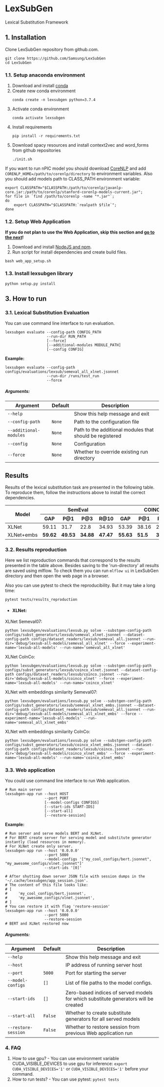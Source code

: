 # LexSubGen
Lexical Substitution Framework

## 1. Installation
Clone LexSubGen repository from github.com.
```shell script
git clone https://github.com/Samsung/LexSubGen
cd LexSubGen
```

### 1.1. Setup anaconda environment
1. Download and install [conda](https://conda.io/docs/user-guide/install/download.html)
2. Create new conda environment
    ```shell script
    conda create -n lexsubgen python=3.7.4
    ```
3. Activate conda environment
    ```shell script
    conda activate lexsubgen
    ```
4. Install requirements
    ```shell script
    pip install -r requirements.txt
    ```
5. Download spacy resources and install context2vec and word_forms from github repositories
    ```shell script
    ./init.sh
    ```
If you want to run nPIC model you should download [CoreNLP](https://stanfordnlp.github.io/CoreNLP/) and add
`CORENLP_HOME=/path/to/corenlp/directory` to environment variables. Also
you should add models path to CLASS_PATH environment variable:
```shell script
export CLASSPATH="$CLASSPATH:/path/to/corenlp/javanlp-core.jar:/path/to/corenlp/stanford-corenlp-models-current.jar";
for file in `find /path/to/corenlp -name "*.jar"`; 
do 
    export CLASSPATH="$CLASSPATH:`realpath $file`"; 
done
```

### 1.2. Setup Web Application
**If you do not plan to use the Web Application, skip this section and [go to the next](#13-install-lexsubgen-library)!**
1. Download and install [NodeJS and npm](https://www.npmjs.com/get-npm).
2. Run script for install dependencies and create build files.
```shell script
bash web_app_setup.sh
```

### 1.3. Install lexsubgen library
```shell script
python setup.py install
```

## 3. How to run
### 3.1. Lexical Substitution Evaluation
You can use command line interface to run evaluation.

```
lexsubgen evaluate --config-path CONFIG_PATH 
                   --run-dir RUN_PATH 
                   [--force] 
                   [--additional-modules MODULE_PATH] 
                   [--config CONFIG]
```
**Example:**
```
lexsubgen evaluate --config-path configs/evaluations/lexsub/semeval_all_xlnet.jsonnet
                   --run-dir /runs/test_run 
                   --force
```
##### Arguments:
|Argument        |Default |Description                                                   |
|----------------|--------|--------------------------------------------------------------|
|`--help`        |        |Show this help message and exit                               |
|`--config-path` |`None`  |Path to the configuration file                                |
|`--additional-modules`  |`None`|Path to the additional modules that should be registered|
|`--config`      |`None`  |Configuration                                                 |
|`--force`       |`None`  |Whether to override existing run directory                    |

## Results
Results of the lexical substitution task are presented in the following table. To reproduce them, follow the instructions above to install the correct dependencies. 

<table>
    <thead>
        <tr>
            <th rowspan=2><b>Model</b></th>
            <th colspan=4><b>SemEval</b></th>
            <th colspan=4><b>COINCO</b></th>
        </tr>
        <tr>
            <th>GAP</th>
            <th>P@1</th>
            <th>P@3</th>
            <th>R@10</th>
            <th>GAP</th>
            <th>P@1</th>
            <th>P@3</th>
            <th>R@10</th>
        </tr>
    </thead>
    <tbody>
        <tr>
            <td>XLNet</td>
            <td>59.11</td>
            <td>31.7</td>
            <td>22.8</td>
            <td>34.93</td>
            <td>53.39</td>
            <td>38.16</td>
            <td>28.58</td>
            <td>26.47</td>
        </tr>
        <tr>
            <td>XLNet+embs</td>
            <td><b>59.62</b></td>
            <td><b>49.53</b></td>
            <td><b>34.88</b></td>
            <td><b>47.47</b></td>
            <td><b>55.63</b></td>
            <td><b>51.5</b> </td>
            <td><b>39.92</b></td>
            <td><b>35.12</b></td>
        </tr>
    </tbody>
</table>


### 3.2. Results reproduction
Here we list reproduction commands that correspond
to the results presented in the table above. Besides saving to the 'run-directory' 
all results are saved using mlflow. To check them you can run ```mlflow ui``` in LexSubGen 
directory and then open the web page in a browser. 

Also you can use pytest to check the reproducibility. But it may take a long time:
```shell script
pytest tests/results_reproduction
```
* #### XLNet:
XLNet Semeval07: 
```shell script
python lexsubgen/evaluations/lexsub.py solve --substgen-config-path configs/subst_generators/lexsub/semeval_xlnet.jsonnet --dataset-config-path configs/dataset_readers/lexsub/semeval_all.jsonnet --run-dir='debug/lexsub-all-models/semeval_all_xlnet' --force --experiment-name='lexsub-all-models' --run-name='semeval_all_xlnet'
```

XLNet CoInCo: 
```shell script
python lexsubgen/evaluations/lexsub.py solve --substgen-config-path configs/subst_generators/lexsub/coinco_xlnet.jsonnet --dataset-config-path configs/dataset_readers/lexsub/coinco.jsonnet --run-dir='debug/lexsub-all-models/coinco_xlnet' --force --experiment-name='lexsub-all-models' --run-name='coinco_xlnet'
```

XLNet with embeddings similarity Semeval07:
```shell script
python lexsubgen/evaluations/lexsub.py solve --substgen-config-path configs/subst_generators/lexsub/semeval_xlnet_embs.jsonnet --dataset-config-path configs/dataset_readers/lexsub/semeval_all.jsonnet --run-dir='debug/lexsub-all-models/semeval_all_xlnet_embs' --force --experiment-name='lexsub-all-models' --run-name='semeval_all_xlnet_embs'
```

XLNet with embeddings similarity CoInCo:
```shell script
python lexsubgen/evaluations/lexsub.py solve --substgen-config-path configs/subst_generators/lexsub/coinco_xlnet_embs.jsonnet --dataset-config-path configs/dataset_readers/lexsub/coinco.jsonnet --run-dir='debug/lexsub-all-models/coinco_xlnet_embs' --force --experiment-name='lexsub-all-models' --run-name='coinco_xlnet_embs'
```

### 3.3. Web application
You could use command line interface to run Web application.
```shell script
# Run main server
lexsubgen-app run --host HOST 
                  --port PORT 
                  [--model-configs CONFIGS] 
                  [--start-ids START-IDS] 
                  [--start-all] 
                  [--restore-session]
``` 
**Example:**
```shell script
# Run server and serve models BERT and XLNet. 
# For BERT create server for serving model and substitute generator instantly (load resources in memory).
# For XLNet create only server.
lexsubgen-app run --host '0.0.0.0' 
                  --port 5000 
                  --model-configs '["my_cool_configs/bert.jsonnet", "my_awesome_configs/xlnet.jsonnet"]' 
                  --start-ids '[0]'

# After shutting down server JSON file with session dumps in the '~/.cache/lexsubgen/app_session.json'.
# The content of this file looks like:
# [
#     'my_cool_configs/bert.jsonnet',
#     'my_awesome_configs/xlnet.jsonnet',
# ]
# You can restore it with flag 'restore-session'
lexsubgen-app run --host '0.0.0.0' 
                  --port 5000 
                  --restore-session
# BERT and XLNet restored now
```
##### Arguments:
|Argument           |Default|Description                                                                                   |
|-------------------|-------|----------------------------------------------------------------------------------------------|
|`--help`           |       |Show this help message and exit                                                               |
|`--host`           |       |IP address of running server host                                                             |
|`--port`           |`5000` |Port for starting the server                                                                  |
|`--model-configs`  |`[]`   |List of file paths to the model configs.                                                      |
|`--start-ids`      |`[]`   |Zero-based indices of served models for which substitute generators will be created           |
|`--start-all`      |`False`|Whether to create substitute generators for all served models                                 |
|`--restore-session`|`False`|Whether to restore session from previous Web application run                                  |


### 4. FAQ
1. How to use gpu? - You can use environment variable CUDA_VISIBLE_DEVICES to use gpu for inference:
   ```export CUDA_VISIBLE_DEVICES='1'``` or ```CUDA_VISIBLE_DEVICES='1'``` before your command.
1. How to run tests? - You can use pytest: ```pytest tests```
